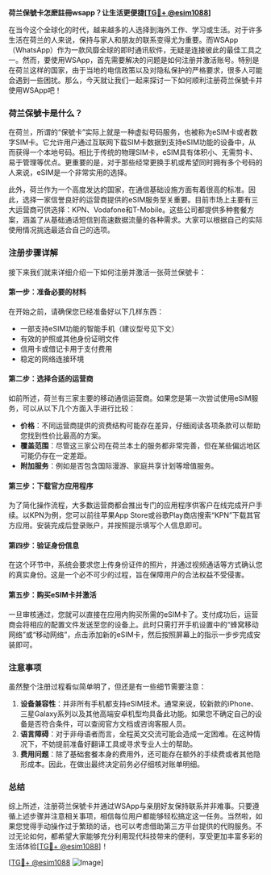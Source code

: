 **荷兰保號卡怎麽註冊wsapp？让生活更便捷[[TG💪+ @esim1088](https://t.me/s/esim1088)]**

在当今这个全球化的时代，越来越多的人选择到海外工作、学习或生活。对于许多生活在荷兰的人来说，保持与家人和朋友的联系变得尤为重要。而WSApp（WhatsApp）作为一款风靡全球的即时通讯软件，无疑是连接彼此的最佳工具之一。然而，要使用WSApp，首先需要解决的问题是如何注册并激活账号。特别是在荷兰这样的国家，由于当地的电信政策以及对隐私保护的严格要求，很多人可能会遇到一些困扰。那么，今天就让我们一起来探讨一下如何顺利注册荷兰保號卡并使用WSApp吧！

### 荷兰保號卡是什么？

在荷兰，所谓的“保號卡”实际上就是一种虚拟号码服务，也被称为eSIM卡或者数字SIM卡。它允许用户通过互联网下载SIM卡数据到支持eSIM功能的设备中，从而获得一个本地号码。相比于传统的物理SIM卡，eSIM具有体积小、无需剪卡、易于管理等优点。更重要的是，对于那些经常更换手机或希望同时拥有多个号码的人来说，eSIM是一个非常实用的选择。

此外，荷兰作为一个高度发达的国家，在通信基础设施方面有着很高的标准。因此，选择一家信誉良好的运营商提供的eSIM服务至关重要。目前市场上主要有三大运营商可供选择：KPN、Vodafone和T-Mobile。这些公司都提供多种套餐方案，涵盖了从基础通话短信到高速数据流量的各种需求。大家可以根据自己的实际使用情况挑选最适合自己的选项。

### 注册步骤详解

接下来我们就来详细介绍一下如何注册并激活一张荷兰保號卡：

#### 第一步：准备必要的材料
在开始之前，请确保您已经准备好以下几样东西：
- 一部支持eSIM功能的智能手机（建议型号见下文）
- 有效的护照或其他身份证明文件
- 信用卡或借记卡用于支付费用
- 稳定的网络连接环境

#### 第二步：选择合适的运营商
如前所述，荷兰有三家主要的移动通信运营商。如果您是第一次尝试使用eSIM服务，可以从以下几个方面入手进行比较：
- **价格**：不同运营商提供的资费结构可能存在差异，仔细阅读各项条款可以帮助您找到性价比最高的方案。
- **覆盖范围**：尽管这三家公司在荷兰本土的服务都非常完善，但在某些偏远地区可能仍存在一定差距。
- **附加服务**：例如是否包含国际漫游、家庭共享计划等增值服务。

#### 第三步：下载官方应用程序
为了简化操作流程，大多数运营商都会推出专门的应用程序供客户在线完成开户手续。以KPN为例，您可以前往苹果App Store或谷歌Play商店搜索“KPN”下载其官方应用。安装完成后登录账户，并按照提示填写个人信息即可。

#### 第四步：验证身份信息
在这个环节中，系统会要求您上传身份证件的照片，并通过视频通话等方式确认您的真实身份。这是一个必不可少的过程，旨在保障用户的合法权益不受侵害。

#### 第五步：购买eSIM卡并激活
一旦审核通过，您就可以直接在应用内购买所需的eSIM卡了。支付成功后，运营商会将相应的配置文件发送至您的设备上。此时只需打开手机设置中的“蜂窝移动网络”或“移动网络”，点击添加新的eSIM卡，然后按照屏幕上的指示一步步完成安装即可。

### 注意事项

虽然整个注册过程看似简单明了，但还是有一些细节需要注意：
1. **设备兼容性**：并非所有手机都支持eSIM技术。通常来说，较新款的iPhone、三星Galaxy系列以及其他高端安卓机型均具备此功能。如果您不确定自己的设备是否符合条件，可以查阅官方文档或咨询客服人员。
2. **语言障碍**：对于非母语者而言，全程英文交流可能会造成一定困难。在这种情况下，不妨提前准备好翻译工具或寻求专业人士的帮助。
3. **费用问题**：除了基础套餐本身的费用外，还可能存在额外的手续费或者其他隐形成本。因此，在做出最终决定前务必仔细核对账单明细。

### 总结

综上所述，注册荷兰保號卡并通过WSApp与亲朋好友保持联系并非难事。只要遵循上述步骤并注意相关事项，相信每位用户都能够轻松搞定这一任务。当然啦，如果您觉得手动操作过于繁琐的话，也可以考虑借助第三方平台提供的代购服务。不过无论如何，都希望大家能够充分利用现代科技带来的便利，享受更加丰富多彩的生活体验[[TG💪+ @esim1088](https://t.me/s/esim1088)]！

[[TG💪+ @esim1088](https://t.me/s/esim1088) ![Image](https://i.postimg.cc/4NQfJmqS/Snipaste-2025-05-13-00-14-12.png)]